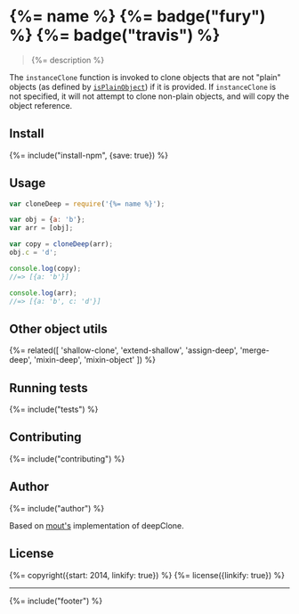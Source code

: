 # {%= name %} {%= badge("fury") %} {%= badge("travis") %}

> {%= description %}

The `instanceClone` function is invoked to clone objects that are not "plain" objects (as defined by [`isPlainObject`](#isPlainObject)) if it is provided. If `instanceClone` is not specified, it will not attempt to clone non-plain objects, and will copy the object reference.

## Install
{%= include("install-npm", {save: true}) %}

## Usage

```js
var cloneDeep = require('{%= name %}');

var obj = {a: 'b'};
var arr = [obj];

var copy = cloneDeep(arr);
obj.c = 'd';

console.log(copy);
//=> [{a: 'b'}]

console.log(arr);
//=> [{a: 'b', c: 'd'}]
```

## Other object utils

{%= related([
  'shallow-clone',
  'extend-shallow',
  'assign-deep',
  'merge-deep',
  'mixin-deep',
  'mixin-object'
]) %}

## Running tests
{%= include("tests") %}

## Contributing
{%= include("contributing") %}

## Author
{%= include("author") %}

Based on [mout's](https://github.com/mout/mout) implementation of deepClone.

## License
{%= copyright({start: 2014, linkify: true}) %}
{%= license({linkify: true}) %}

***

{%= include("footer") %}

<!-- deps:helper-lookup-deps -->
